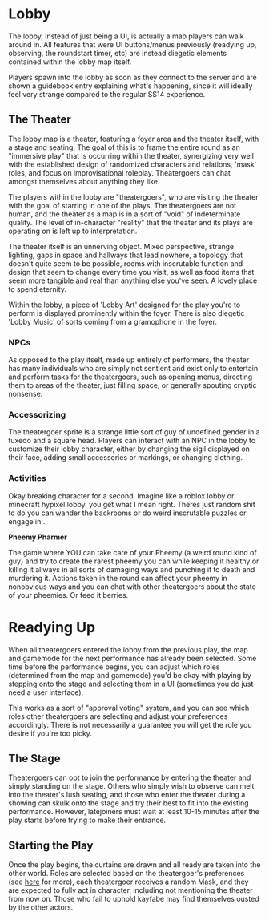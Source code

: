 # Lobby

The lobby, instead of just being a UI, is actually a map players can walk around in. 
All features that were UI buttons/menus previously (readying up, observing, the roundstart timer, etc) are instead diegetic elements contained within the lobby map itself.

Players spawn into the lobby as soon as they connect to the server and are shown a guidebook entry explaining what's happening, since it will ideally feel very strange compared to the regular SS14 experience.

## The Theater

The lobby map is a theater, featuring a foyer area and the theater itself, with a stage and seating.
The goal of this is to frame the entire round as an "immersive play" that is occurring within the theater, synergizing very well with the established design of randomized characters and relations, 'mask' roles, and focus on improvisational roleplay.
Theatergoers can chat amongst themselves about anything they like.

The players within the lobby are "theatergoers", who are visiting the theater with the goal of starring in one of the plays. The theatergoers are not human, and the theater as a map is in a sort of "void" of indeterminate quality. 
The level of in-character "reality" that the theater and its plays are operating on is left up to interpretation.

The theater itself is an unnerving object. Mixed perspective, strange lighting, gaps in space and hallways that lead nowhere, a topology that doesn't quite seem to be possible, rooms with inscrutable function and design that seem to change every time you visit, as well as food items that seem more tangible and real than anything else you've seen. A lovely place to spend eternity.

Within the lobby, a piece of 'Lobby Art' designed for the play you're to perform is displayed prominently within the foyer. There is also diegetic 'Lobby Music' of sorts coming from a gramophone in the foyer.

### NPCs

As opposed to the play itself, made up entirely of performers, the theater has many individuals who are simply not sentient and exist only to entertain and perform tasks for the theatergoers, such as opening menus, directing them to areas of the theater, just filling space, or generally spouting cryptic nonsense.

### Accessorizing

The theatergoer sprite is a strange little sort of guy of undefined gender in a tuxedo and a square head. Players can interact with an NPC in the lobby to customize their lobby character, either by changing the sigil displayed on their face, adding small accessories or markings, or changing clothing.

### Activities

Okay breaking character for a second. Imagine like a roblox lobby or minecraft hypixel lobby. you get what I mean right. Theres just random shit to do you can wander the backrooms or do weird inscrutable puzzles or engage in..

**Pheemy Pharmer**

The game where YOU can take care of your Pheemy (a weird round kind of guy) and try to create the rarest pheemy you can while keeping it healthy or killing it allways in all sorts of damaging ways and punching it to death and murdering it. Actions taken in the round can affect your pheemy in nonobvious ways and you can chat with other theatergoers about the state of your pheemies. Or feed it berries.

# Readying Up

When all theatergoers entered the lobby from the previous play, the map and gamemode for the next performance has already been selected. Some time before the performance begins, you can adjust which roles (determined from the map and gamemode) you'd be okay with playing by stepping onto the stage and selecting them in a UI (sometimes you do just need a user interface).

This works as a sort of "approval voting" system, and you can see which roles other theatergoers are selecting and adjust your preferences accordingly. There is not necessarily a guarantee you will get the role you desire if you're too picky.

## The Stage

Theatergoers can opt to join the performance by entering the theater and simply standing on the stage.
Others who simply wish to observe can melt into the theater's lush seating, and those who enter the theater during a showing can skulk onto the stage and try their best to fit into the existing performance. However, latejoiners must wait at least 10-15 minutes after the play starts before trying to make their entrance.

## Starting the Play

Once the play begins, the curtains are drawn and all ready are taken into the other world. Roles are selected based on the theatergoer's preferences (see [here](design/roundflow/roundstart-arrivals.md) for more), each theatergoer receives a random Mask, and they are expected to fully act in character, including not mentioning the theater from now on. Those who fail to uphold kayfabe may find themselves ousted by the other actors.